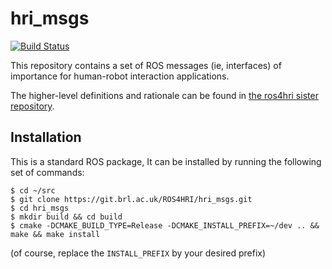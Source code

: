 hri_msgs
========

[![Build Status](https://travis-ci.com/ros4hri/hri_msgs.svg?branch=master)](https://travis-ci.com/ros4hri/hri_msgs)

This repository contains a set of ROS messages (ie, interfaces) of importance
for human-robot interaction applications.

The higher-level definitions and rationale can be found in [the ros4hri sister
repository](https://github.com/ros4hri/ros4hri).

Installation
------------

This is a standard ROS package, It can be installed by running the following set of
commands:

```
$ cd ~/src
$ git clone https://git.brl.ac.uk/ROS4HRI/hri_msgs.git
$ cd hri_msgs
$ mkdir build && cd build
$ cmake -DCMAKE_BUILD_TYPE=Release -DCMAKE_INSTALL_PREFIX=~/dev .. && make && make install
```

(of course, replace the `INSTALL_PREFIX` by your desired prefix)
